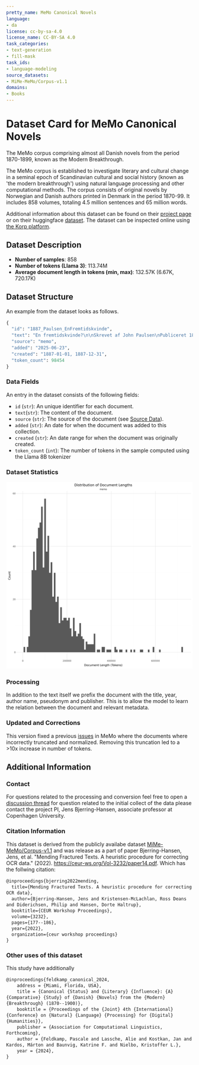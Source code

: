```yaml
---
pretty_name: MeMo Canonical Novels
language:
- da
license: cc-by-sa-4.0
license_name: CC-BY-SA 4.0
task_categories:
- text-generation
- fill-mask
task_ids:
- language-modeling
source_datasets:
- MiMe-MeMo/Corpus-v1.1
domains:
- Books
---
```


# Dataset Card for MeMo Canonical Novels

<!-- START-SHORT DESCRIPTION -->
The MeMo corpus comprising almost all Danish novels from the period 1870-1899, known as the Modern Breakthrough.
<!-- END-SHORT DESCRIPTION -->

The MeMo corpus is established to investigate literary and cultural change in a seminal epoch of Scandinavian cultural and social history (known as 'the modern breakthrough') using natural language processing and other computational methods. The corpus consists of original novels by Norwegian and Danish authors printed in Denmark in the period 1870-99. It includes 858 volumes, totaling 4.5 million sentences and 65 million words.

Additional information about this dataset can be found on their [project page](https://nors.ku.dk/english/research/projects/measuring-modernity/) or on their huggingface [dataset](https://huggingface.co/datasets/MiMe-MeMo/Corpus-v1.1). The dataset can be inspected online using [the Korp platform](https://alf.hum.ku.dk/korp/?mode=memo_all#?cqp=%5B%5D&corpus=memo_all).

## Dataset Description

<!-- START-DESC-STATS -->
- **Number of samples**: 858
- **Number of tokens (Llama 3)**: 113.74M
- **Average document length in tokens (min, max)**: 132.57K (6.67K, 720.17K)
<!-- END-DESC-STATS -->


## Dataset Structure
An example from the dataset looks as follows.

<!-- START-SAMPLE -->
```py
{
  "id": "1887_Paulsen_EnFremtidskvinde",
  "text": "En fremtidskvinde?\n\nSkrevet af John Paulsen\nPubliceret 1887 af Schubothe\n ------- \n\nDen skandinavisk[...]",
  "source": "memo",
  "added": "2025-06-23",
  "created": "1887-01-01, 1887-12-31",
  "token_count": 98454
}
```

### Data Fields

An entry in the dataset consists of the following fields:

- `id` (`str`): An unique identifier for each document.
- `text`(`str`): The content of the document.
- `source` (`str`): The source of the document (see [Source Data](#source-data)).
- `added` (`str`): An date for when the document was added to this collection.
- `created` (`str`): An date range for when the document was originally created.
- `token_count` (`int`): The number of tokens in the sample computed using the Llama 8B tokenizer
<!-- END-SAMPLE -->


### Dataset Statistics

<!-- START-DATASET PLOTS -->
<p align="center">
<img src="./images/dist_document_length.png" width="600" style="margin-right: 10px;" />
</p>
<!-- END-DATASET PLOTS -->

### Processing

In addition to the text itself we prefix the document with the title, year, author name, pseudonym and publisher. This is to allow the model to learn the relation between the document and relevant metadata.


### Updated and Corrections

This version fixed a previous [issues]( https://huggingface.co/datasets/danish-foundation-models/danish-dynaword/discussions/67) in MeMo where the documents where incorrectly truncated and normalized. Removing this truncation led to a >10x increase in number of tokens. 


## Additional Information


### Contact
For questions related to the processing and conversion feel free to open a [discussion thread](https://huggingface.co/datasets/danish-foundation-models/danish-dynaword/discussions) for question related to the initial collect of the data please contact the project PI, Jens Bjerring-Hansen, associate professor at Copenhagen University.

### Citation Information

This dataset is derived from the publicly availabe dataset [MiMe-MeMo/Corpus-v1.1](https://huggingface.co/datasets/MiMe-MeMo/Corpus-v1.1) and was release as a part of paper Bjerring-Hansen, Jens, et al. "Mending Fractured Texts. A heuristic procedure for correcting OCR data." (2022). https://ceur-ws.org/Vol-3232/paper14.pdf. Which has the follwing citation:

```
@inproceedings{bjerring2022mending,
  title={Mending Fractured Texts. A heuristic procedure for correcting OCR data},
  author={Bjerring-Hansen, Jens and Kristensen-McLachlan, Ross Deans and Diderichsen, Philip and Hansen, Dorte Haltrup},
  booktitle={CEUR Workshop Proceedings},
  volume={3232},
  pages={177--186},
  year={2022},
  organization={ceur workshop proceedings}
}
```

### Other uses of this dataset

This study have additionally 
```
@inproceedings{feldkamp_canonical_2024,
    address = {Miami, Florida, USA},
    title = {Canonical {Status} and {Literary} {Influence}: {A} {Comparative} {Study} of {Danish} {Novels} from the {Modern} {Breakthrough} (1870--1900)},
    booktitle = {Proceedings of the {Joint} 4th {International} {Conference} on {Natural} {Language} {Processing} for {Digital} {Humanities}},
    publisher = {Association for Computational Linguistics, Forthcoming},
    author = {Feldkamp, Pascale and Lassche, Alie and Kostkan, Jan and Kardos, Márton and Baunvig, Katrine F. and Nielbo, Kristoffer L.},
    year = {2024},
}
```
